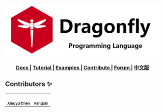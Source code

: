 
<div align="center">
  <img width="500px" src="https://raw.githubusercontent.com/Asixa/Dragonfly-docs/master/misc/images/banner.jpg">
  <h3> 
  <a href="#"> Docs </a> | 
  <a href="#"> Tutorial </a> | 
  <a href="#"> Examples </a> | 
  <a href="#"> Contribute </a> | 
  <a href="#/"> Forum </a>| 
  <a href="#/"> 中文版 </a> </h3>
</div>

<center>

</center>

## Contributors ✨
<center>
  
<table>
  <tr>
    <td align="center"><a href="https://xingyuchen.me"><img src="https://avatars2.githubusercontent.com/u/22312333" width="100px;" alt=""/><br /><sub><b>Xingyu Chen</b></sub></a><br/></td>
    <td align="center"><a href="https://github.com/fangxm233"><img src="https://avatars0.githubusercontent.com/u/30077393" width="100px;" alt=""/><br /><sub><b>Fangxm</b></sub></a><br /></td>
  </tr>
</table>
</center>
